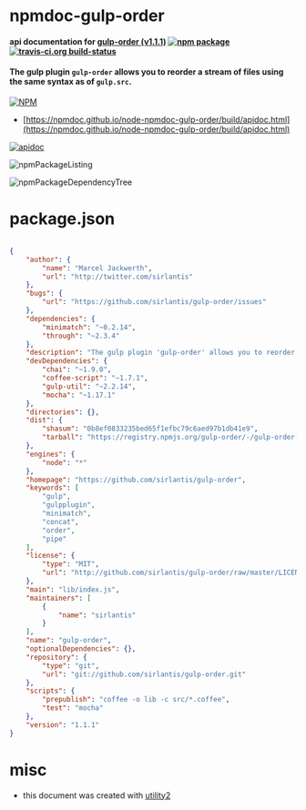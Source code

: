 # npmdoc-gulp-order

#### api documentation for  [gulp-order (v1.1.1)](https://github.com/sirlantis/gulp-order)  [![npm package](https://img.shields.io/npm/v/npmdoc-gulp-order.svg?style=flat-square)](https://www.npmjs.org/package/npmdoc-gulp-order) [![travis-ci.org build-status](https://api.travis-ci.org/npmdoc/node-npmdoc-gulp-order.svg)](https://travis-ci.org/npmdoc/node-npmdoc-gulp-order)

#### The gulp plugin `gulp-order` allows you to reorder a stream of files using the same syntax as of `gulp.src`.

[![NPM](https://nodei.co/npm/gulp-order.png?downloads=true&downloadRank=true&stars=true)](https://www.npmjs.com/package/gulp-order)

- [https://npmdoc.github.io/node-npmdoc-gulp-order/build/apidoc.html](https://npmdoc.github.io/node-npmdoc-gulp-order/build/apidoc.html)

[![apidoc](https://npmdoc.github.io/node-npmdoc-gulp-order/build/screenCapture.buildCi.browser.%252Ftmp%252Fbuild%252Fapidoc.html.png)](https://npmdoc.github.io/node-npmdoc-gulp-order/build/apidoc.html)

![npmPackageListing](https://npmdoc.github.io/node-npmdoc-gulp-order/build/screenCapture.npmPackageListing.svg)

![npmPackageDependencyTree](https://npmdoc.github.io/node-npmdoc-gulp-order/build/screenCapture.npmPackageDependencyTree.svg)



# package.json

```json

{
    "author": {
        "name": "Marcel Jackwerth",
        "url": "http://twitter.com/sirlantis"
    },
    "bugs": {
        "url": "https://github.com/sirlantis/gulp-order/issues"
    },
    "dependencies": {
        "minimatch": "~0.2.14",
        "through": "~2.3.4"
    },
    "description": "The gulp plugin 'gulp-order' allows you to reorder a stream of files using the same syntax as of 'gulp.src'.",
    "devDependencies": {
        "chai": "~1.9.0",
        "coffee-script": "~1.7.1",
        "gulp-util": "~2.2.14",
        "mocha": "~1.17.1"
    },
    "directories": {},
    "dist": {
        "shasum": "0b8ef0833235bed65f1efbc79c6aed97b1db41e9",
        "tarball": "https://registry.npmjs.org/gulp-order/-/gulp-order-1.1.1.tgz"
    },
    "engines": {
        "node": "*"
    },
    "homepage": "https://github.com/sirlantis/gulp-order",
    "keywords": [
        "gulp",
        "gulpplugin",
        "minimatch",
        "concat",
        "order",
        "pipe"
    ],
    "license": {
        "type": "MIT",
        "url": "http://github.com/sirlantis/gulp-order/raw/master/LICENSE"
    },
    "main": "lib/index.js",
    "maintainers": [
        {
            "name": "sirlantis"
        }
    ],
    "name": "gulp-order",
    "optionalDependencies": {},
    "repository": {
        "type": "git",
        "url": "git://github.com/sirlantis/gulp-order.git"
    },
    "scripts": {
        "prepublish": "coffee -o lib -c src/*.coffee",
        "test": "mocha"
    },
    "version": "1.1.1"
}
```



# misc
- this document was created with [utility2](https://github.com/kaizhu256/node-utility2)
